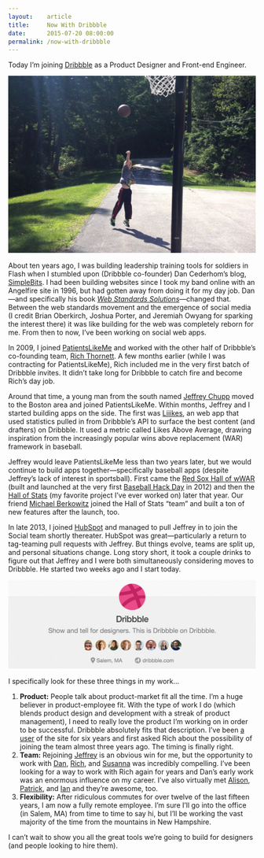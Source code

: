 ```yaml
---
layout:    article
title:     Now With Dribbble
date:      2015-07-20 08:00:00
permalink: /now-with-dribbble
---
```


Today I’m joining <a href="http://dribbble.com" class="dribbble">Dribbble</a> as a Product Designer and Front-end Engineer.

<div class="banner-image">
  <img src="/assets/nolan-basketball.jpg" alt="Nolan playing basketball" />
</div>

About ten years ago, I was building leadership training tools for soldiers in Flash when I stumbled upon (Dribbble co-founder) Dan Cederhom’s blog, [SimpleBits](http://simplebits.com). I had been building websites since I took my band online with an Angelfire site in 1996, but had gotten away from doing it for my day job. Dan—and specifically his book [*Web Standards Solutions*](http://www.amazon.com/Web-Standards-Solutions-Handbook-Special/dp/1430219203)—changed that. Between the web standards movement and the emergence of social media (I credit Brian Oberkirch, Joshua Porter, and Jeremiah Owyang for sparking the interest there) it was like building for the web was completely reborn for me. From then to now, I’ve been working on social web apps.

In 2009, I joined [PatientsLikeMe](http://patientslikeme.com) and worked with the other half of Dribbble’s co-founding team, [Rich Thornett](http://thornett.com/). A few months earlier (while I was contracting for PatientsLikeMe), Rich included me in the very first batch of Dribbble invites. It didn’t take long for Dribbble to catch fire and become Rich’s day job.

Around that time, a young man from the south named [Jeffrey Chupp](http://semanticart.com) moved to the Boston area and joined PatientsLikeMe. Within months, Jeffrey and I started building apps on the side. The first was [Liiikes](https://dribbble.com/adarowski/projects/796-Liiikes), an web app that used statistics pulled in from Dribbble’s API to surface the best content (and drafters) on Dribbble. It used a metric called Likes Above Average, drawing inspiration from the increasingly popular wins above replacement (WAR) framework in baseball.

Jeffrey would leave PatientsLikeMe less than two years later, but we would continue to build apps together—specifically baseball apps (despite Jeffrey’s lack of interest in sportsball). First came the [Red Sox Hall of wWAR](http://redsox.hallofstats.com/) (built and launched at the very first [Baseball Hack Day](http://www.baseballhackday.com/) in 2012) and then the [Hall of Stats](http://www.hallofstats.com) (my favorite project I’ve ever worked on) later that year. Our friend [Michael Berkowitz](http://songsaboutsnow.com/) joined the Hall of Stats “team” and built a ton of new features after the launch, too.

In late 2013, I joined [HubSpot](http://hubspot.com) and managed to pull Jeffrey in to join the Social team shortly thereater. HubSpot was great—particularly a return to tag-teaming pull requests with Jeffrey. But things evolve, teams are split up, and personal situations change. Long story short, it took a couple drinks to figure out that Jeffrey and I were both simultaneously considering moves to Dribbble. He started two weeks ago and I start today.

<img src="/assets/dribbble-header.png" alt="Dribbble header" />

I specifically look for these three things in my work…

1. **Product:** People talk about product-market fit all the time. I’m a huge believer in product-employee fit. With the type of work I do (which blends product design and development with a streak of product management), I need to really love the product I’m working on in order to be successful. Dribbble absolutely fits that description. I’ve been [a user](https://dribbble.com/adarowski) of the site for six years and first asked Rich about the possibility of joining the team almost three years ago. The timing is finally right.
2. **Team:** Rejoining [Jeffrey](https://dribbble.com/semanticart) is an obvious win for me, but the opportunity to work with [Dan](https://dribbble.com/simplebits), [Rich](https://dribbble.com/frogandcode), and [Susanna](https://dribbble.com/SusannaBaird) was incredibly compelling. I’ve been looking for a way to work with Rich again for years and Dan’s early work was an enormous influence on my career. I’ve also virtually met [Alison](https://dribbble.com/alisonharshbarger), [Patrick](https://dribbble.com/pbyrne), and [Ian](https://dribbble.com/ehlertij) and they’re awesome, too.
3. **Flexibility:** After ridiculous commutes for over twelve of the last fifteen years, I am now a fully remote employee. I’m sure I’ll go into the office (in Salem, MA) from time to time to say hi, but I’ll be working the vast majority of the time from the mountains in New Hampshire.

I can’t wait to show you all the great tools we’re going to build for designers (and people looking to hire them). 